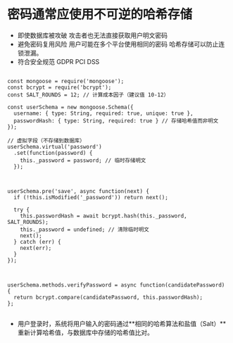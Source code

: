 # 密码通常应使用不可逆的哈希存储

- 即使数据库被攻破 攻击者也无法直接获取用户明文密码
- 避免密码复用风险 用户可能在多个平台使用相同的密码 哈希存储可以防止连锁泄漏。
- 符合安全规范 GDPR PCI DSS

```

const mongoose = require('mongoose');
const bcrypt = require('bcrypt');
const SALT_ROUNDS = 12; // 计算成本因子（建议值 10-12）

const userSchema = new mongoose.Schema({
  username: { type: String, required: true, unique: true },
  passwordHash: { type: String, required: true } // 存储哈希值而非明文
});

// 虚拟字段（不存储到数据库）
userSchema.virtual('password')
  .set(function(password) {
    this._password = password; // 临时存储明文
  });



userSchema.pre('save', async function(next) {
  if (!this.isModified('_password')) return next();

  try {
    this.passwordHash = await bcrypt.hash(this._password, SALT_ROUNDS);
    this._password = undefined; // 清除临时明文
    next();
  } catch (err) {
    next(err);
  }
});



userSchema.methods.verifyPassword = async function(candidatePassword) {
  return bcrypt.compare(candidatePassword, this.passwordHash);
};


```

- 用户登录时，系统将用户输入的密码通过**相同的哈希算法和盐值（Salt）**重新计算哈希值，与数据库中存储的哈希值比对。
